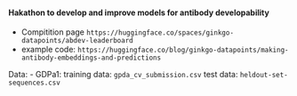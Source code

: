 #### Hakathon to develop and improve models for antibody developability


- Compitition page `https://huggingface.co/spaces/ginkgo-datapoints/abdev-leaderboard`
- example code: `https://huggingface.co/blog/ginkgo-datapoints/making-antibody-embeddings-and-predictions`



Data: 
    - GDPa1: 
        training data: `gpda_cv_submission.csv`
        test data: `heldout-set-sequences.csv`